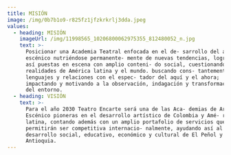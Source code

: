 ```yaml
---
title: MISIÓN
image: /img/0b7b1o9-r825fz1jfzkrkrlj3dda.jpeg
values:
  - heading: MISIÓN
    imageUrl: /img/11998565_10206800062975355_812480052_n.jpg
    text: >-
      Posicionar una Academia Teatral enfocada en el de- sarrollo del arte
      escénico nutriéndose permanente- mente de nuevas tendencias, logrando
      así puestas en escena con amplio conteni- do social, cuestionando las
      realidades de América latina y el mundo. buscando cons- tantemente nuevos
      lenguajes y relaciones con el espec- tador del aquí y el ahora;
      impactando y motivando a la observación, indagación y transformación
      del entorno.
  - heading: VISIÓN
    text: >-
      Para el año 2030 Teatro Encarte será una de las Aca- demias de Arte
      Escénico pioneras en el desarrollo artístico de Colombia y Amé- rica
      latina, contando además con un amplio portafolio de servicios que le
      permitirán ser competitiva internacio- nalmente, ayudando así al
      desarrollo social, educativo, económico y cultural de El Peñol y de
      Antioquia.
---
```



